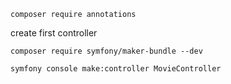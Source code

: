 
```
composer require annotations
```

<p>
 create first controller
</p>



```
composer require symfony/maker-bundle --dev

symfony console make:controller MovieController
```

